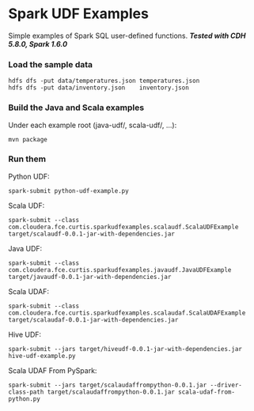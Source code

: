 # Spark UDF Examples 
Simple examples of Spark SQL user-defined functions. __*Tested with CDH 5.8.0, Spark 1.6.0*__

### Load the sample data
```
hdfs dfs -put data/temperatures.json temperatures.json
hdfs dfs -put data/inventory.json    inventory.json
```

### Build the Java and Scala examples
Under each example root (java-udf/, scala-udf/, ...):
<br/>
```
mvn package
```

### Run them
Python UDF:
<br/>
```
spark-submit python-udf-example.py
```

Scala UDF:
<br/>
```
spark-submit --class com.cloudera.fce.curtis.sparkudfexamples.scalaudf.ScalaUDFExample target/scalaudf-0.0.1-jar-with-dependencies.jar
```

Java UDF:
<br/>
```
spark-submit --class com.cloudera.fce.curtis.sparkudfexamples.javaudf.JavaUDFExample target/javaudf-0.0.1-jar-with-dependencies.jar
```

Scala UDAF:
<br/>
```
spark-submit --class com.cloudera.fce.curtis.sparkudfexamples.scalaudaf.ScalaUDAFExample target/scalaudaf-0.0.1-jar-with-dependencies.jar
```

Hive UDF:
<br/>
```
spark-submit --jars target/hiveudf-0.0.1-jar-with-dependencies.jar  hive-udf-example.py
```

Scala UDAF From PySpark:
<br/>
```
spark-submit --jars target/scalaudaffrompython-0.0.1.jar --driver-class-path target/scalaudaffrompython-0.0.1.jar scala-udaf-from-python.py
```
